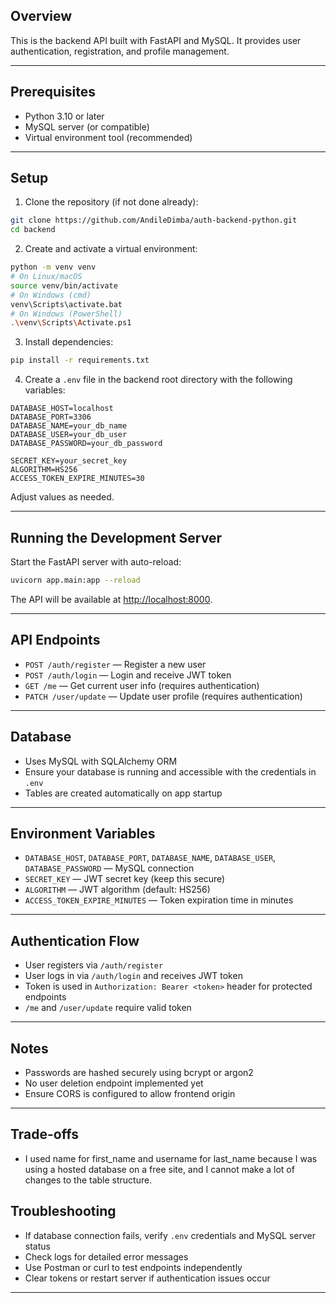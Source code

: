 ## Overview

This is the backend API built with FastAPI and MySQL. It provides user authentication, registration, and profile management.

---

## Prerequisites

- Python 3.10 or later  
- MySQL server (or compatible)  
- Virtual environment tool (recommended)

---

## Setup

1. Clone the repository (if not done already):

```bash
git clone https://github.com/AndileDimba/auth-backend-python.git
cd backend
```

2. Create and activate a virtual environment:

```bash
python -m venv venv
# On Linux/macOS
source venv/bin/activate
# On Windows (cmd)
venv\Scripts\activate.bat
# On Windows (PowerShell)
.\venv\Scripts\Activate.ps1
```

3. Install dependencies:

```bash
pip install -r requirements.txt
```

4. Create a `.env` file in the backend root directory with the following variables:

```env
DATABASE_HOST=localhost
DATABASE_PORT=3306
DATABASE_NAME=your_db_name
DATABASE_USER=your_db_user
DATABASE_PASSWORD=your_db_password

SECRET_KEY=your_secret_key
ALGORITHM=HS256
ACCESS_TOKEN_EXPIRE_MINUTES=30
```

Adjust values as needed.

---

## Running the Development Server

Start the FastAPI server with auto-reload:

```bash
uvicorn app.main:app --reload
```

The API will be available at [http://localhost:8000](http://localhost:8000).

---

## API Endpoints

- `POST /auth/register` — Register a new user  
- `POST /auth/login` — Login and receive JWT token  
- `GET /me` — Get current user info (requires authentication)  
- `PATCH /user/update` — Update user profile (requires authentication)  

---

## Database

- Uses MySQL with SQLAlchemy ORM  
- Ensure your database is running and accessible with the credentials in `.env`  
- Tables are created automatically on app startup  

---

## Environment Variables

- `DATABASE_HOST`, `DATABASE_PORT`, `DATABASE_NAME`, `DATABASE_USER`, `DATABASE_PASSWORD` — MySQL connection  
- `SECRET_KEY` — JWT secret key (keep this secure)  
- `ALGORITHM` — JWT algorithm (default: HS256)  
- `ACCESS_TOKEN_EXPIRE_MINUTES` — Token expiration time in minutes  

---

## Authentication Flow

- User registers via `/auth/register`  
- User logs in via `/auth/login` and receives JWT token  
- Token is used in `Authorization: Bearer <token>` header for protected endpoints  
- `/me` and `/user/update` require valid token  

---

## Notes

- Passwords are hashed securely using bcrypt or argon2  
- No user deletion endpoint implemented yet  
- Ensure CORS is configured to allow frontend origin  

---

## Trade-offs
- I used name for first_name and username for last_name because I was using a hosted database on a free site, and I cannot make a lot of changes to the table structure.

## Troubleshooting

- If database connection fails, verify `.env` credentials and MySQL server status  
- Check logs for detailed error messages  
- Use Postman or curl to test endpoints independently  
- Clear tokens or restart server if authentication issues occur  

---
